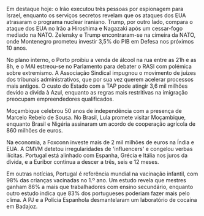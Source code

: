 Em destaque hoje: o Irão executou três pessoas por espionagem para Israel, enquanto os serviços secretos revelam que os ataques dos EUA atrasaram o programa nuclear iraniano. Trump, por outro lado, compara o ataque dos EUA no Irão a Hiroshima e Nagazaki após um cessar-fogo mediado na NATO. Zelensky e Trump encontraram-se na cimeira da NATO, onde Montenegro prometeu investir 3,5% do PIB em Defesa nos próximos 10 anos.

No plano interno, o Porto proibiu a venda de álcool na rua entre as 21h e as 8h, e o MAI estreou-se no Parlamento para debater o RASI com polémica sobre extremismo. A Associação Sindical impugnou o movimento de juízes dos tribunais administrativos, que por sua vez querem acelerar processos mais antigos. O custo do Estado com a TAP pode atingir 3,6 mil milhões devido a dívida à Azul, enquanto as regras mais restritivas na imigração preocupam empreendedores qualificados.

Moçambique celebrou 50 anos de independência com a presença de Marcelo Rebelo de Sousa. No Brasil, Lula promete visitar Moçambique, enquanto Brasil e Nigéria assinaram um acordo de cooperação agrícola de 860 milhões de euros.

Na economia, a Foxconn investe mais de 2 mil milhões de euros na Índia e EUA. A CMVM detetou irregularidades de 'influencers' e congelou verbas ilícitas. Portugal está alinhado com Espanha, Grécia e Itália nos juros da dívida, e a Euribor continua a descer a três, seis e 12 meses.

Em outras notícias, Portugal é referência mundial na vacinação infantil, com 98% das crianças vacinadas no 1.º ano. Um estudo revela que mestres ganham 86% a mais que trabalhadores com ensino secundário, enquanto outro estudo indica que 83% dos portugueses poderiam fazer mais pelo clima. A PJ e a Polícia Espanhola desmantelaram um laboratório de cocaína em Badajoz.